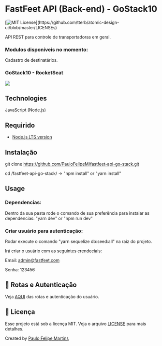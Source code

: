# FastFeet API (Back-end) - GoStack10

[![MIT License](https://img.shields.io/apm/l/atomic-design-ui.svg?)](https://github.com/tterb/atomic-design-ui/blob/master/LICENSEs)

API REST para controle de transportadoras em geral.

### Modulos disponíveis no momento:

Cadastro de destinatários.

### GoStack10 - RocketSeat

![](header.png)

## Technologies
JavaScript (Node.js)

## Requirido
- [Node.js LTS version](https://nodejs.org/en/)

## Instalação

git clone https://github.com/PauloFelipeM/fastfeet-api-go-stack.git

cd /fastfeet-api-go-stack/ -> "npm install" or "yarn install"

## Usage

### Dependencias:

Dentro da sua pasta rode o comando de sua preferência para instalar as dependencias: "yarn dev" or "npm run dev"

### Criar usuário para autenticação:

Rodar execute o comando "yarn sequelize db:seed:all" na raiz do projeto.

Irá criar o usuário com as seguintes crendeciais:

Email: admin@fastfeet.com

Senha: 123456


## 🚩 Rotas e Autenticação

Veja [AQUI](ROUTES.md) das rotas e autenticação do usuário.

## :memo: Licença

Esse projeto está sob a licença MIT. Veja o arquivo [LICENSE](LICENSE) para mais detalhes.

Created by [Paulo Felipe Martins](https://www.linkedin.com/in/paulo-felipe-martins-3940b011a/)
